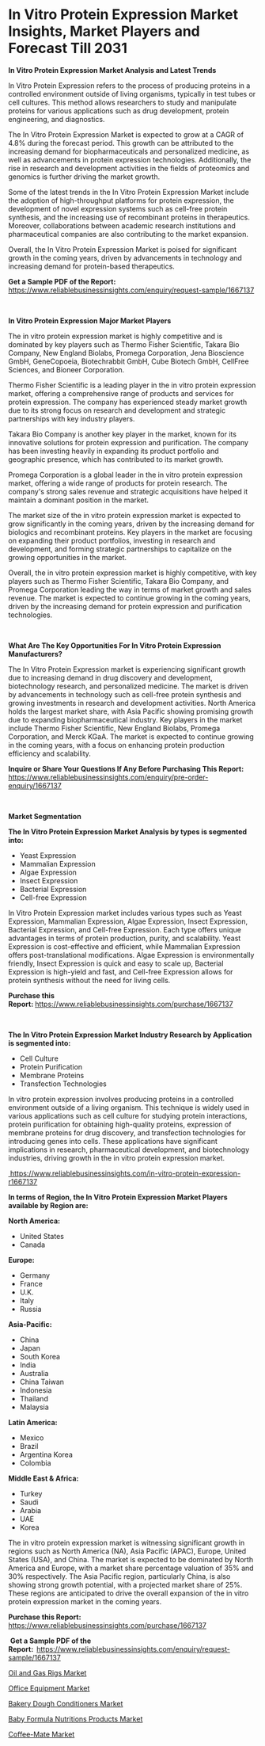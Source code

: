 <p><h1>In Vitro Protein Expression Market Insights, Market Players and Forecast Till 2031</h1></p><p><strong>In Vitro Protein Expression Market Analysis and Latest Trends</strong></p>
<p><p>In Vitro Protein Expression refers to the process of producing proteins in a controlled environment outside of living organisms, typically in test tubes or cell cultures. This method allows researchers to study and manipulate proteins for various applications such as drug development, protein engineering, and diagnostics.</p><p>The In Vitro Protein Expression Market is expected to grow at a CAGR of 4.8% during the forecast period. This growth can be attributed to the increasing demand for biopharmaceuticals and personalized medicine, as well as advancements in protein expression technologies. Additionally, the rise in research and development activities in the fields of proteomics and genomics is further driving the market growth.</p><p>Some of the latest trends in the In Vitro Protein Expression Market include the adoption of high-throughput platforms for protein expression, the development of novel expression systems such as cell-free protein synthesis, and the increasing use of recombinant proteins in therapeutics. Moreover, collaborations between academic research institutions and pharmaceutical companies are also contributing to the market expansion.</p><p>Overall, the In Vitro Protein Expression Market is poised for significant growth in the coming years, driven by advancements in technology and increasing demand for protein-based therapeutics.</p></p>
<p><strong>Get a Sample PDF of the Report:&nbsp;</strong> <a href="https://www.reliablebusinessinsights.com/enquiry/request-sample/1667137">https://www.reliablebusinessinsights.com/enquiry/request-sample/1667137</a></p>
<p>&nbsp;</p>
<p><strong>In Vitro Protein Expression Major Market Players</strong></p>
<p><p>The in vitro protein expression market is highly competitive and is dominated by key players such as Thermo Fisher Scientific, Takara Bio Company, New England Biolabs, Promega Corporation, Jena Bioscience GmbH, GeneCopoeia, Biotechrabbit GmbH, Cube Biotech GmbH, CellFree Sciences, and Bioneer Corporation.</p><p>Thermo Fisher Scientific is a leading player in the in vitro protein expression market, offering a comprehensive range of products and services for protein expression. The company has experienced steady market growth due to its strong focus on research and development and strategic partnerships with key industry players.</p><p>Takara Bio Company is another key player in the market, known for its innovative solutions for protein expression and purification. The company has been investing heavily in expanding its product portfolio and geographic presence, which has contributed to its market growth.</p><p>Promega Corporation is a global leader in the in vitro protein expression market, offering a wide range of products for protein research. The company's strong sales revenue and strategic acquisitions have helped it maintain a dominant position in the market.</p><p>The market size of the in vitro protein expression market is expected to grow significantly in the coming years, driven by the increasing demand for biologics and recombinant proteins. Key players in the market are focusing on expanding their product portfolios, investing in research and development, and forming strategic partnerships to capitalize on the growing opportunities in the market.</p><p>Overall, the in vitro protein expression market is highly competitive, with key players such as Thermo Fisher Scientific, Takara Bio Company, and Promega Corporation leading the way in terms of market growth and sales revenue. The market is expected to continue growing in the coming years, driven by the increasing demand for protein expression and purification technologies.</p></p>
<p>&nbsp;</p>
<p><strong>What Are The Key Opportunities For In Vitro Protein Expression Manufacturers?</strong></p>
<p><p>The In Vitro Protein Expression market is experiencing significant growth due to increasing demand in drug discovery and development, biotechnology research, and personalized medicine. The market is driven by advancements in technology such as cell-free protein synthesis and growing investments in research and development activities. North America holds the largest market share, with Asia Pacific showing promising growth due to expanding biopharmaceutical industry. Key players in the market include Thermo Fisher Scientific, New England Biolabs, Promega Corporation, and Merck KGaA. The market is expected to continue growing in the coming years, with a focus on enhancing protein production efficiency and scalability.</p></p>
<p><strong>Inquire or Share Your Questions If Any Before Purchasing This Report:</strong> <a href="https://www.reliablebusinessinsights.com/enquiry/pre-order-enquiry/1667137">https://www.reliablebusinessinsights.com/enquiry/pre-order-enquiry/1667137</a></p>
<p>&nbsp;</p>
<p><strong>Market Segmentation</strong></p>
<p><strong>The In Vitro Protein Expression Market Analysis by types is segmented into:</strong></p>
<p><ul><li>Yeast Expression</li><li>Mammalian Expression</li><li>Algae Expression</li><li>Insect Expression</li><li>Bacterial Expression</li><li>Cell-free Expression</li></ul></p>
<p><p>In Vitro Protein Expression market includes various types such as Yeast Expression, Mammalian Expression, Algae Expression, Insect Expression, Bacterial Expression, and Cell-free Expression. Each type offers unique advantages in terms of protein production, purity, and scalability. Yeast Expression is cost-effective and efficient, while Mammalian Expression offers post-translational modifications. Algae Expression is environmentally friendly, Insect Expression is quick and easy to scale up, Bacterial Expression is high-yield and fast, and Cell-free Expression allows for protein synthesis without the need for living cells.</p></p>
<p><strong>Purchase this Report:&nbsp;</strong><a href="https://www.reliablebusinessinsights.com/purchase/1667137">https://www.reliablebusinessinsights.com/purchase/1667137</a></p>
<p>&nbsp;</p>
<p><strong>The In Vitro Protein Expression Market Industry Research by Application is segmented into:</strong></p>
<p><ul><li>Cell Culture</li><li>Protein Purification</li><li>Membrane Proteins</li><li>Transfection Technologies</li></ul></p>
<p><p>In vitro protein expression involves producing proteins in a controlled environment outside of a living organism. This technique is widely used in various applications such as cell culture for studying protein interactions, protein purification for obtaining high-quality proteins, expression of membrane proteins for drug discovery, and transfection technologies for introducing genes into cells. These applications have significant implications in research, pharmaceutical development, and biotechnology industries, driving growth in the in vitro protein expression market.</p></p>
<p><a href="https://www.reliablebusinessinsights.com/in-vitro-protein-expression-r1667137">&nbsp;https://www.reliablebusinessinsights.com/in-vitro-protein-expression-r1667137</a></p>
<p><strong>In terms of Region, the In Vitro Protein Expression Market Players available by Region are:</strong></p>
<p>
    <p> <strong> North America: </strong>
        <ul>
            <li>United States</li>
            <li>Canada</li>
        </ul>
        </p> 
    <p> <strong> Europe: </strong>
        <ul>
            <li>Germany</li>
            <li>France</li>
            <li>U.K.</li>
            <li>Italy</li>
            <li>Russia</li>
        </ul>
        </p> 
    <p> <strong> Asia-Pacific: </strong>
        <ul>
            <li>China</li>
            <li>Japan</li>
            <li>South Korea</li>
            <li>India</li>
            <li>Australia</li>
            <li>China Taiwan</li>
            <li>Indonesia</li>
            <li>Thailand</li>
            <li>Malaysia</li>
        </ul>
        </p> 
    <p> <strong> Latin America: </strong>
        <ul>
            <li>Mexico</li>
            <li>Brazil</li>
            <li>Argentina Korea</li>
            <li>Colombia</li>
        </ul>
        </p> 
    <p> <strong> Middle East & Africa: </strong>
        <ul>
            <li>Turkey</li>
            <li>Saudi</li>
            <li>Arabia</li>
            <li>UAE</li>
            <li>Korea</li>
        </ul>
    </p>
    </p>
<p><p>The in vitro protein expression market is witnessing significant growth in regions such as North America (NA), Asia Pacific (APAC), Europe, United States (USA), and China. The market is expected to be dominated by North America and Europe, with a market share percentage valuation of 35% and 30% respectively. The Asia Pacific region, particularly China, is also showing strong growth potential, with a projected market share of 25%. These regions are anticipated to drive the overall expansion of the in vitro protein expression market in the coming years.</p></p>
<p><strong>Purchase this Report: </strong><a href="https://www.reliablebusinessinsights.com/purchase/1667137">https://www.reliablebusinessinsights.com/purchase/1667137</a></p>
<p>&nbsp;<strong>Get a Sample PDF of the Report:&nbsp;&nbsp;</strong><a href="https://www.reliablebusinessinsights.com/enquiry/request-sample/1667137">https://www.reliablebusinessinsights.com/enquiry/request-sample/1667137</a></p>
<p><strong></strong></p>
<p><p><a href="https://github.com/hzxpgedq27/Market-Research-Report-List-1/blob/main/oil-and-gas-rigs-market.md">Oil and Gas Rigs Market</a></p><p><a href="https://github.com/waylose1223/Market-Research-Report-List-2/blob/main/office-equipment-market.md">Office Equipment Market</a></p><p><a href="https://medium.com/@peterm12562/global-bakery-dough-conditioners-market-opportunities-and-forecast-for-period-from-2024-to-2031-ecea63d0bf0a">Bakery Dough Conditioners Market</a></p><p><a href="https://medium.com/@chellamarie1961/baby-formula-nutritions-products-market-analysis-report-global-insights-by-region-type-cow-milk-bcfee91ab262">Baby Formula Nutritions Products Market</a></p><p><a href="https://medium.com/@bernadette.james576/insights-into-coffee-mate-market-share-and-competitive-landscape-for-period-from-2024-to-2031-cbd5a8b35c1b">Coffee-Mate Market</a></p></p>
